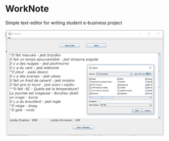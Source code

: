 # WorkNote
Simple text-editor for writing student e-business project

![alt text](https://github.com/smolenkamil/WorkNote/blob/master/Screenshot_1.jpg?raw=true)
